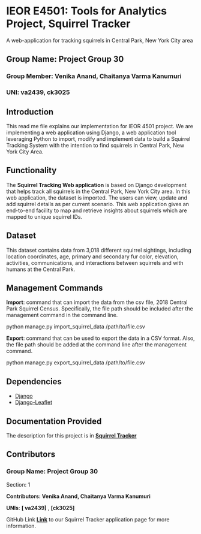 


# IEOR E4501: Tools for Analytics Project, Squirrel Tracker
A web-application for tracking squirrels in Central Park, New York City area

## Group Name: Project Group 30
### Group Member: Venika Anand, Chaitanya Varma Kanumuri 
### UNI: va2439, ck3025


## Introduction
This read me file explains our implementation for IEOR 4501 project. We are implementing a web application using Django, a web application tool leveraging Python to import, modify and implement data to build a Squirrel Tracking System with the intention to find squirrels in Central Park, New York City Area. 

## Functionality
The **Squirrel Tracking Web application** is based on Django development that helps track all squirrels in the Central Park, New York City area. 
In this web application, the dataset is imported. The users can view, update and add squirrel details as per current scenario. This web application gives an end-to-end facility to map and retrieve insights about squirrels which are mapped to unique squirrel IDs.

## Dataset
This dataset contains data from 3,018 different squirrel sightings, including location coordinates, age, primary and secondary fur color, elevation, activities, communications, and interactions between squirrels and with humans at the Central Park.

## Management Commands
**Import**: command that can import the data from the csv file, 2018 Central Park Squirrel Census. Specifically, the file path should be included after the management command in the command line.

python manage.py import_squirrel_data /path/to/file.csv

**Export**: command that can be used to export the data in a CSV format. Also, the file path should be added at the command line after the management command.

python manage.py export_squirrel_data /path/to/file.csv

## Dependencies
- [Django](https://www.djangoproject.com)
- [Django-Leaflet](https://django-leaflet.readthedocs.io/en/latest/) 

## Documentation Provided
The description for this project is in [**Squirrel Tracker**](https://docs.google.com/document/d/1SPv3fMDKiemrR86rD-S9ecvI2npz3PljDzwCfxK2x5g/edit)

## Contributors

### Group Name: Project Group 30
Section: 1

**Contributors: Venika Anand, Chaitanya Varma Kanumuri**

**UNIs**: **[ va2439]** , **[ck3025]**

GitHub Link [**Link**](https://github.com/venikaanand/CatchMeIfYouCan) to our Squirrel Tracker application page for more information. 


